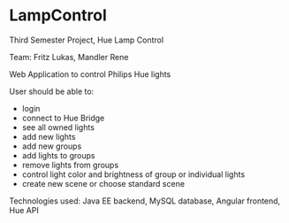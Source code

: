 # LampControl
Third Semester Project, Hue Lamp Control

Team: Fritz Lukas, Mandler Rene

Web Application to control Philips Hue lights

User should be able to:

- login
- connect to Hue Bridge
- see all owned lights
- add new lights
- add new groups
- add lights to groups
- remove lights from groups
- control light color and brightness of group or individual lights
- create new scene or choose standard scene

Technologies used: Java EE backend, MySQL database, Angular frontend, Hue API
